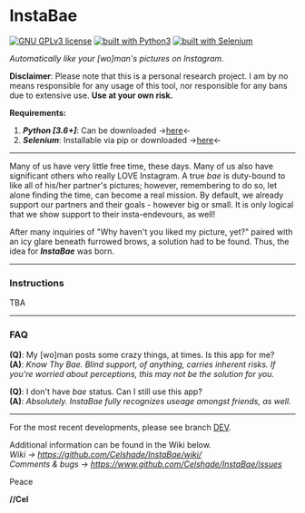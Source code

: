 # InstaBae
[![GNU GPLv3 license](https://img.shields.io/badge/license-GPLv3-blue.svg)](https://github.com/Celshade/InstaBae/blob/master/LICENSE.txt)
[![built with Python3](https://img.shields.io/badge/built%20with-Python3-green.svg)](https://www.python.org/)
[![built with Selenium](https://img.shields.io/badge/built%20with-Selenium-orange.svg)](https://github.com/SeleniumHQ/selenium)

_Automatically like your [wo]man's pictures on Instagram._

**Disclaimer**: Please note that this is a personal research project. I am by
no means responsible for any usage of this tool, nor responsible for any bans
due to extensive use. **Use at your own risk.**

**Requirements:**

1. _**Python [3.6+]**_: Can be downloaded ->[here](https://www.python.org/)<-
1. _**Selenium**_: Installable via pip or downloaded ->[here](https://www.seleniumhq.org/download/)<-
***

Many of us have very little free time, these days. Many of us also have
significant others who really LOVE Instagram. A true _bae_ is duty-bound to
like all of his/her partner's pictures; however, remembering to do so,
let alone finding the time, can become a real mission. By default, we already
support our partners and their goals - however big or small. It is only
logical that we show support to their insta-endevours, as well!

After many inquiries of "Why haven't you liked my picture, yet?" paired with
an icy glare beneath furrowed brows, a solution had to be found. Thus, the idea
for **_InstaBae_** was born.
***

### Instructions
TBA
***

### FAQ
**(Q)**: My [wo]man posts some crazy things, at times. Is this app for me? \
**(A)**: _Know Thy Bae. Blind support, of anything, carries inherent risks._
_If you're worried about perceptions, this may not be the solution for you._

**(Q)**: I don't have _bae_ status. Can I still use this app? \
**(A)**: _Absolutely. InstaBae fully recognizes useage amongst friends, as well._
***

For the most recent developments, please see branch [DEV](https://github.com/Celshade/InstaBae/tree/dev).

Additional information can be found in the Wiki below. \
_Wiki -> https://github.com/Celshade/InstaBae/wiki/_ \
_Comments & bugs -> https://www.github.com/Celshade/InstaBae/issues_

Peace

**//Cel**
